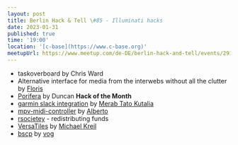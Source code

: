 ```yaml
---
layout: post
title: Berlin Hack & Tell \#85 - Illuminati hacks
date: 2023-01-31
published: true
time: '19:00'
location: '[c-base](https://www.c-base.org)'
meetupUrl: https://www.meetup.com/de-DE/berlin-hack-and-tell/events/291184725/
---
```


* taskoverboard by Chris Ward
* Alternative interface for media from the interwebs without all the clutter by [Floris](https://github.com/floris-vos)
* [Porifera](https://gitlab.com/gametheatre/poriferareader) by Duncan **Hack of the Month**
* [garmin slack integration](https://gist.github.com/tatocaster/5aa1bf668861987de4bb5dad4e4b58cc#file-main-go) by [Merab Tato Kutalia](https://github.com/tatocaster)
* [mpv-midi-controller](https://github.com/vrde/mpv-midi-controller) by [Alberto](https://twitter.com/vrde) 
* [rsocietey](https://rsociety.eth.link) - redistributing funds
* [VersaTiles](https://github.com/versatiles-org) by [Michael Kreil](https://github.com/MichaelKreil)
* [bscp](https://github.com/bscp-tool/bscp) by [vog](https://github.com/vog)
